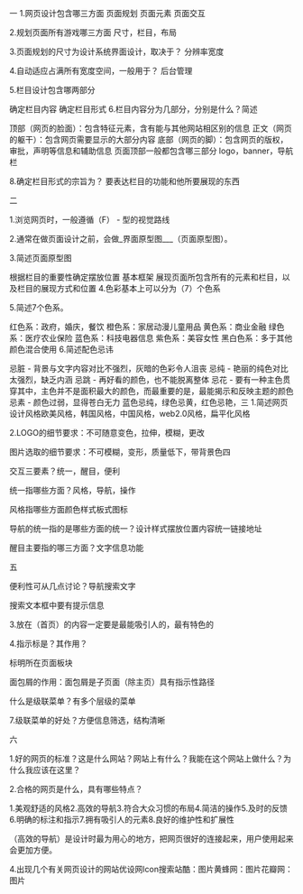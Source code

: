 一
1.网页设计包含哪三方面
 页面规划
 页面元素
 页面交互
 
2.规划页面所有游戏哪三方面
尺寸，栏目，布局

3.页面规划的尺寸为设计系统界面设计，取决于？
分辨率宽度

4.自动适应占满所有宽度空间，一般用于？
后台管理

5.栏目设计包含哪两部分

确定栏目内容
确定栏目形式
6.栏目内容分为几部分，分别是什么？简述

顶部（网页的脸面）：包含特征元素，含有能与其他网站相区别的信息
正文（网页的躯干）：包含网页需要显示的大部分内容
底部（网页的脚）：包含网页的版权，审批，声明等信息和辅助信息
页面顶部一般都包含哪三部分
logo，banner，导航栏

8.确定栏目形式的宗旨为？
要表达栏目的功能和他所要展现的东西

二

1.浏览网页时，一般遵循（F） - 型的视觉路线

2.通常在做页面设计之前，会做_界面原型图___（页面原型图）。

3.简述页面原型图

根据栏目的重要性确定摆放位置
基本框架
展现页面所包含所有的元素和栏目，以及栏目的展现方式和位置
4.色彩基本上可以分为（7）个色系

5.简述7个色系。

红色系：政府，婚庆，餐饮
橙色系：家居动漫儿童用品
黄色系：商业金融
绿色系：医疗农业保险
蓝色系：科技电器信息
紫色系：美容女性
黑白色系：多于其他颜色混合使用
6.简述配色忌讳

忌脏 - 背景与文字内容对比不强烈，灰暗的色彩令人沮丧
忌纯 - 艳丽的纯色对比太强烈，缺乏内涵
忌跳 - 再好看的颜色，也不能脱离整体
忌花 - 要有一种主色贯穿其中，主色并不是面积最大的颜色，而最重要的是，最能揭示和反映主题的颜色
忌素 - 颜色过弱，显得苍白无力
蓝色忌纯，绿色忌黄，红色忌艳，三
1.简述网页设计风格欧美风格，韩国风格，中国风格，web2.0风格，扁平化风格

2.LOGO的细节要求：不可随意变色，拉伸，模糊，更改

图片选取的细节要求：不可模糊，变形，质量低下，带背景色四

交互三要素？统一，醒目，便利

统一指哪些方面？风格，导航，操作

风格指哪些方面颜色样式板式图标

导航的统一指的是哪些方面的统一？设计样式摆放位置内容统一链接地址

醒目主要指的哪三方面？文字信息功能

五

便利性可从几点讨论？导航搜索文字

搜索文本框中要有提示信息

3.放在（首页）的内容一定要是最能吸引人的，最有特色的

4.指示标是？其作用？

标明所在页面板块

面包屑的作用：面包屑是子页面（除主页）具有指示性路径

什么是级联菜单？有多个层级的菜单

7.级联菜单的好处？方便信息筛选，结构清晰

六

1.好的网页的标准？这是什么网站？网站上有什么？我能在这个网站上做什么？为什么我应该在这里？

2.合格的网页是什么，具有哪些特点？

1.美观舒适的风格2.高效的导航3.符合大众习惯的布局4.简洁的操作5.及时的反馈6.明确的标注和指示7.拥有吸引人的元素8.良好的维护性和扩展性

（高效的导航）是设计时最为用心的地方，把网页很好的连接起来，用户使用起来会更加方便。

4.出现几个有关网页设计的网站优设网lcon搜索站酷：图片黄蜂网：图片花瓣网：图片
